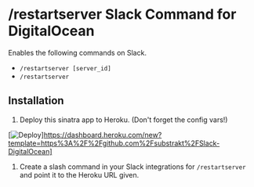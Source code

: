 # /restartserver Slack Command for DigitalOcean

Enables the following commands on Slack.

* `/restartserver [server_id]`
* `/restartserver`

## Installation

1. Deploy this sinatra app to Heroku. (Don't forget the config vars!)

[![Deploy](https://www.herokucdn.com/deploy/button.png)]https://dashboard.heroku.com/new?template=https%3A%2F%2Fgithub.com%2Fsubstrakt%2FSlack-DigitalOcean]

1. Create a slash command in your Slack integrations for `/restartserver` and point it to the Heroku URL given.
